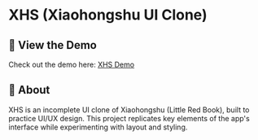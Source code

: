 # XHS (Xiaohongshu UI Clone)

## 🔗 View the Demo  
Check out the demo here: [XHS Demo](https://github.com/xinyitohh/xhs)

## 📌 About  
XHS is an incomplete UI clone of Xiaohongshu (Little Red Book), built to practice UI/UX design. This project replicates key elements of the app's interface while experimenting with layout and styling.
